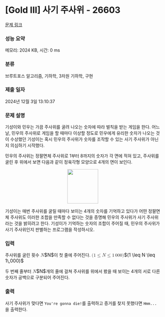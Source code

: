 # [Gold III] 사기 주사위 - 26603 

[문제 링크](https://www.acmicpc.net/problem/26603) 

### 성능 요약

메모리: 2024 KB, 시간: 0 ms

### 분류

브루트포스 알고리즘, 기하학, 3차원 기하학, 구현

### 제출 일자

2024년 12월 3일 13:10:37

### 문제 설명

<p>기성이와 민우는 가끔 주사위를 굴려 나오는 숫자에 따라 벌칙을 받는 게임을 한다. 어느 날, 민우의 주사위로 게임을 할 때마다 이상할 정도로 민우에게 유리한 숫자가 나오는 것이 수상했던 기성이는 혹시 민우의 주사위가 숫자를 조작할 수 있는 사기 주사위가 아닌지 의심하기 시작했다.</p>

<p>민우의 주사위는 정팔면체 주사위로 1부터 8까지의 숫자가 각 면에 적혀 있고, 주사위를 굴린 후 위에서 보면 다음과 같이 정육각형 모양으로 4개의 면이 보인다. </p>

<p style="text-align: center;"><img alt="" src="https://upload.acmicpc.net/68659646-db0b-4f7a-a789-5df1491f214c/-/preview/" style="width: 100px; height: 112px;"></p>

<p>기성이는 매번 주사위를 굴릴 때마다 보이는 4개의 숫자를 기억하고 있다가 어떤 정팔면체 주사위도 이러한 조합을 만족할 수 없다는 것을 증명해 민우의 주사위가 사기 주사위라는 것을 밝히려고 한다. 기성이가 기억하는 숫자의 조합이 주어질 때, 민우의 주사위가 사기 주사위인지 판별하는 프로그램을 작성하시오.</p>

### 입력 

 <p>주사위를 굴린 횟수 <mjx-container class="MathJax" jax="CHTML" style="font-size: 109%; position: relative;"><mjx-math class="MJX-TEX" aria-hidden="true"><mjx-mi class="mjx-i"><mjx-c class="mjx-c1D441 TEX-I"></mjx-c></mjx-mi></mjx-math><mjx-assistive-mml unselectable="on" display="inline"><math xmlns="http://www.w3.org/1998/Math/MathML"><mi>N</mi></math></mjx-assistive-mml><span aria-hidden="true" class="no-mathjax mjx-copytext">$N$</span></mjx-container>이 첫 줄에 주어진다. <mjx-container class="MathJax" jax="CHTML" style="font-size: 109%; position: relative;"><mjx-math class="MJX-TEX" aria-hidden="true"><mjx-mo class="mjx-n"><mjx-c class="mjx-c28"></mjx-c></mjx-mo><mjx-mn class="mjx-n"><mjx-c class="mjx-c31"></mjx-c></mjx-mn><mjx-mo class="mjx-n" space="4"><mjx-c class="mjx-c2264"></mjx-c></mjx-mo><mjx-mi class="mjx-i" space="4"><mjx-c class="mjx-c1D441 TEX-I"></mjx-c></mjx-mi><mjx-mo class="mjx-n" space="4"><mjx-c class="mjx-c2264"></mjx-c></mjx-mo><mjx-mn class="mjx-n" space="4"><mjx-c class="mjx-c31"></mjx-c></mjx-mn><mjx-mstyle><mjx-mspace style="width: 0.167em;"></mjx-mspace></mjx-mstyle><mjx-mn class="mjx-n"><mjx-c class="mjx-c30"></mjx-c><mjx-c class="mjx-c30"></mjx-c><mjx-c class="mjx-c30"></mjx-c></mjx-mn><mjx-mo class="mjx-n"><mjx-c class="mjx-c29"></mjx-c></mjx-mo></mjx-math><mjx-assistive-mml unselectable="on" display="inline"><math xmlns="http://www.w3.org/1998/Math/MathML"><mo stretchy="false">(</mo><mn>1</mn><mo>≤</mo><mi>N</mi><mo>≤</mo><mn>1</mn><mstyle scriptlevel="0"><mspace width="0.167em"></mspace></mstyle><mn>000</mn><mo stretchy="false">)</mo></math></mjx-assistive-mml><span aria-hidden="true" class="no-mathjax mjx-copytext">$(1 \leq N \leq 1\,000)$</span> </mjx-container></p>

<p>두 번째 줄부터 <mjx-container class="MathJax" jax="CHTML" style="font-size: 109%; position: relative;"><mjx-math class="MJX-TEX" aria-hidden="true"><mjx-mi class="mjx-i"><mjx-c class="mjx-c1D441 TEX-I"></mjx-c></mjx-mi></mjx-math><mjx-assistive-mml unselectable="on" display="inline"><math xmlns="http://www.w3.org/1998/Math/MathML"><mi>N</mi></math></mjx-assistive-mml><span aria-hidden="true" class="no-mathjax mjx-copytext">$N$</span></mjx-container>개의 줄에 걸쳐 주사위를 위에서 봤을 때 보이는 4개의 서로 다른 숫자가 공백으로 구분되어 주어진다.</p>

### 출력 

 <p>사기 주사위가 맞다면 <code>You're gonna die!</code>를 출력하고 증거를 찾지 못했다면 <code>Hmm...</code>을 출력한다.</p>

